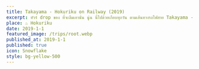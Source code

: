 ```yaml
---
title: Takayama - Hokuriku on Railway (2019)
excerpt: ทัวร์ drop ของ ที่จะลืมเอานั่น นู่น นี่ไปด้วยเกือบทุกวัน ตามเส้นทางรถไฟสาย Takayama - Hokuriku
place: ♨️ Hokuriku
date: 2019-1-1
featured_image: /trips/root.webp
published_at: 2019-1-1
published: true
icon: Snowflake
style: bg-yellow-500
---
```

